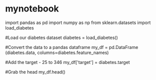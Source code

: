 # mynotebook

import pandas as pd
import numpy as np
from sklearn.datasets import load_diabetes

#Load our diabetes dataset
diabetes = load_diabetes()

#Convert the data to a pandas dataframe
my_df = pd.DataFrame (diabetes.data, columns=diabetes.feature_names)

#Add the target - 25 to 346
my_df['target'] = diabetes.target

#Grab the head
my_df.head()

